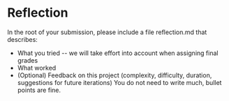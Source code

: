 # Reflection

In the root of your submission, please include a file reflection.md that describes:

- What you tried -- we will take effort into account when assigning final grades
- What worked
- (Optional) Feedback on this project (complexity, difficulty, duration, suggestions for future iterations)
You do not need to write much, bullet points are fine.
